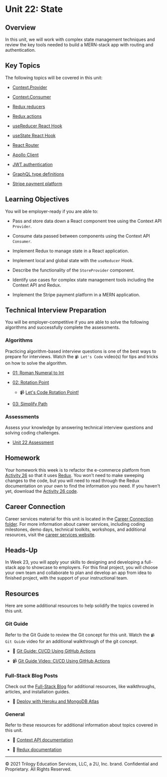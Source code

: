 # Unit 22: State

## Overview

In this unit, we will work with complex state management techniques and review the key tools needed to build a MERN-stack app with routing and authentication. 

## Key Topics

The following topics will be covered in this unit:

* [Context.Provider](https://reactjs.org/docs/context.html#contextprovider)

* [Context.Consumer](https://reactjs.org/docs/context.html#contextconsumer)

* [Redux reducers](https://redux.js.org/faq/reducers/)

* [Redux actions](https://redux.js.org/faq/actions/)

* [useReducer React Hook](https://reactjs.org/docs/hooks-reference.html#usereducer)

* [useState React Hook](https://reactjs.org/docs/hooks-state.html)

* [React Router](https://reactrouter.com/web/guides/quick-start)

* [Apollo Client](https://www.apollographql.com/docs/react/)

* [JWT authentication](https://jwt.io/introduction)

* [GraphQL type definitions](https://www.apollographql.com/docs/tutorial/schema/#object-types)

* [Stripe payment platform](https://stripe.com/docs)

## Learning Objectives

You will be employer-ready if you are able to:

* Pass and store data down a React component tree using the Context API `Provider`.

* Consume data passed between components using the Context API `Consumer`.

* Implement Redux to manage state in a React application.

* Implement local and global state with the `useReducer` Hook.

* Describe the functionality of the `StoreProvider` component.

* Identify use cases for complex state management tools including the Context API and Redux. 

* Implement the Stripe payment platform in a MERN application.

## Technical Interview Preparation

You will be employer-competitive if you are able to solve the following algorithms and successfully complete the assessments.

### Algorithms

Practicing algorithm-based interview questions is one of the best ways to prepare for interviews. Watch the `📹 Let's Code` video(s) for tips and tricks on how to solve the algorithm.

* [01: Roman Numeral to Int](./03-Algorithms/01-roman-to-int)

* [02: Rotation Point](./03-Algorithms/02-rotation-point)

  * 📹 [Let's Code Rotation Point!](https://2u-20.wistia.com/medias/92nkaslwg8)

* [03: Simplify Path](./03-Algorithms/03-simplify-path)

### Assessments

Assess your knowledge by answering technical interview questions and solving coding challenges.

* [Unit 22 Assessment](https://forms.gle/o4dUzpW3AS8xVi868)

## Homework

Your homework this week is to refactor the e-commerce platform from [Activity 26](./01-Activities/26-Stu_Actions-Reducers/Unsolved) so that it uses [Redux](https://redux.js.org/). You won’t need to make sweeping changes to the code, but you will need to read through the Redux documentation on your own to find the information you need. If you haven't yet, download the [Activity 26 code](http://static.fullstack-bootcamp.com/fullstack-ground/unit-22/26-Stu_Actions-Reducers.zip).

## Career Connection

Career services material for this unit is located in the [Career Connection folder](./04-Career-Connection/README.md). For more information about career services, including coding milestones, demo days, technical toolkits, workshops, and additional resources, visit the [career services website](https://careernetwork.2u.com/).

## Heads-Up

In Week 23, you will apply your skills to designing and developing a full-stack app to showcase to employers. For this final project, you will choose your own team and collaborate to plan and develop an app from idea to finished project, with the support of your instructional team. 

## Resources

Here are some additional resources to help solidify the topics covered in this unit.

### Git Guide

Refer to the Git Guide to review the Git concept for this unit. Watch the `📹 Git Guide` video for an additional walkthrough of the git concept.

  * 📖 [Git Guide: CI/CD Using GitHub Actions](./01-Activities/27-Evr_Continuous-Deployment/README.md) 

  * 📹 [Git Guide Video: CI/CD Using GitHub Actions](https://2u-20.wistia.com/medias/8irsxsqvh3)

### Full-Stack Blog Posts

Check out the [Full-Stack Blog](https://coding-boot-camp.github.io/full-stack/) for additional resources, like walkthroughs, articles, and installation guides.

  * 📖 [Deploy with Heroku and MongoDB Atlas](https://coding-boot-camp.github.io/full-stack/mongodb/deploy-with-heroku-and-mongodb-atlas)

### General

Refer to these resources for additional information about topics covered in this unit.

  * 📖 [Context API documentation](https://reactjs.org/docs/context.html)

  * 📖 [Redux documentation](https://redux.js.org/)

---
© 2021 Trilogy Education Services, LLC, a 2U, Inc. brand. Confidential and Proprietary. All Rights Reserved.
